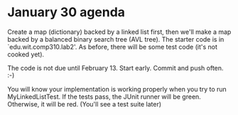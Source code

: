 January 30 agenda
=================

Create a map (dictionary) backed by a linked list first, then we'll make a map backed by a balanced binary search tree (AVL tree).
The starter code is in `edu.wit.comp310.lab2'. As before, there will be some test code (it's not cooked yet).

The code is not due until February 13. Start early. Commit and push often. :-)

You will know your implementation is working properly when you try to run MyLinkedListTest. If the tests pass, the JUnit runner will be green. Otherwise, it will be red. (You'll see a test suite later)